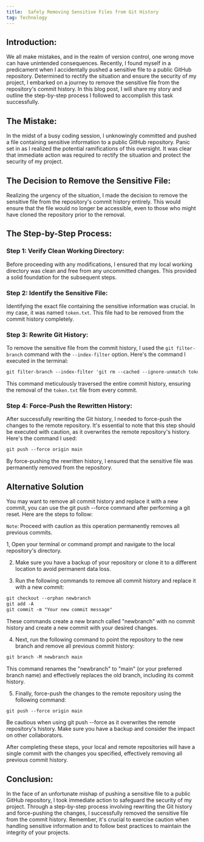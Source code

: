 ```yaml
---
title:  Safely Removing Sensitive Files from Git History
tag: Technology
---
```


## Introduction:
We all make mistakes, and in the realm of version control, one wrong move can have unintended consequences. Recently, I found myself in a predicament when I accidentally pushed a sensitive file to a public GitHub repository. Determined to rectify the situation and ensure the security of my project, I embarked on a journey to remove the sensitive file from the repository's commit history. In this blog post, I will share my story and outline the step-by-step process I followed to accomplish this task successfully.

## The Mistake:
In the midst of a busy coding session, I unknowingly committed and pushed a file containing sensitive information to a public GitHub repository. Panic set in as I realized the potential ramifications of this oversight. It was clear that immediate action was required to rectify the situation and protect the security of my project.

## The Decision to Remove the Sensitive File:
Realizing the urgency of the situation, I made the decision to remove the sensitive file from the repository's commit history entirely. This would ensure that the file would no longer be accessible, even to those who might have cloned the repository prior to the removal.

## The Step-by-Step Process:

### Step 1: Verify Clean Working Directory:
Before proceeding with any modifications, I ensured that my local working directory was clean and free from any uncommitted changes. This provided a solid foundation for the subsequent steps.

### Step 2: Identify the Sensitive File:
Identifying the exact file containing the sensitive information was crucial. In my case, it was named `token.txt`. This file had to be removed from the commit history completely.

### Step 3: Rewrite Git History:
To remove the sensitive file from the commit history, I used the `git filter-branch` command with the `--index-filter` option. Here's the command I executed in the terminal:

```css
git filter-branch --index-filter 'git rm --cached --ignore-unmatch token.txt' -- --all
```

This command meticulously traversed the entire commit history, ensuring the removal of the `token.txt` file from every commit.

### Step 4: Force-Push the Rewritten History:
After successfully rewriting the Git history, I needed to force-push the changes to the remote repository. It's essential to note that this step should be executed with caution, as it overwrites the remote repository's history. Here's the command I used:

```css
git push --force origin main
```

By force-pushing the rewritten history, I ensured that the sensitive file was permanently removed from the repository.
## Alternative Solution

You may want to remove all commit history and replace it with a new commit, you can use the git push --force command after performing a git reset. Here are the steps to follow:

`Note`: Proceed with caution as this operation permanently removes all previous commits.

1, Open your terminal or command prompt and navigate to the local repository's directory.

2. Make sure you have a backup of your repository or clone it to a different location to avoid permanent data loss.

3. Run the following commands to remove all commit history and replace it with a new commit:

```css
git checkout --orphan newbranch
git add -A
git commit -m "Your new commit message"

```
These commands create a new branch called "newbranch" with no commit history and create a new commit with your desired changes.

4. Next, run the following command to point the repository to the new branch and remove all previous commit history:

```css
git branch -M newbranch main

```
This command renames the "newbranch" to "main" (or your preferred branch name) and effectively replaces the old branch, including its commit history.

5. Finally, force-push the changes to the remote repository using the following command:
```css
git push --force origin main

```

Be cautious when using git push --force as it overwrites the remote repository's history. Make sure you have a backup and consider the impact on other collaborators.

After completing these steps, your local and remote repositories will have a single commit with the changes you specified, effectively removing all previous commit history.


## Conclusion:
In the face of an unfortunate mishap of pushing a sensitive file to a public GitHub repository, I took immediate action to safeguard the security of my project. Through a step-by-step process involving rewriting the Git history and force-pushing the changes, I successfully removed the sensitive file from the commit history. Remember, it's crucial to exercise caution when handling sensitive information and to follow best practices to maintain the integrity of your projects.






